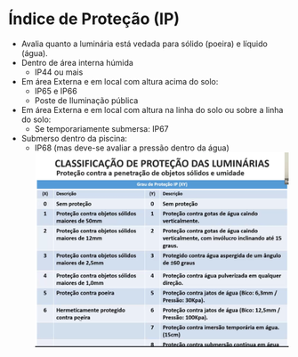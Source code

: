 # Índice de Proteção (IP)
- Avalia quanto a luminária está vedada para sólido (poeira) e líquido (água).
- Dentro de área interna húmida
    - IP44 ou mais
- Em área Externa e em local com altura acima do solo:
    - IP65 e IP66
    - Poste de Iluminação pública
- Em área Externa e em local com altura na linha do solo ou sobre a linha do solo:
    - Se temporariamente submersa: IP67
- Submerso dentro da piscina:
    - IP68 (mas deve-se avaliar a pressão dentro da água)
![](img/QuadroIndiceProtecao.png)